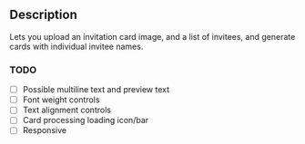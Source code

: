 ## Description
Lets you upload an invitation card image, and a list of invitees, and generate cards with individual invitee names.

### TODO
- [ ] Possible multiline text and preview text
- [ ] Font weight controls
- [ ] Text alignment controls
- [ ] Card processing loading icon/bar
- [ ] Responsive
